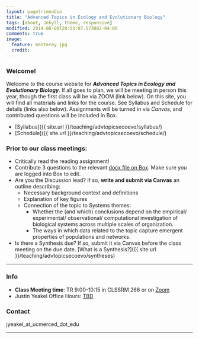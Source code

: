 ```yaml
---
layout: pagetrimnobio
title: "Advanced Topics in Ecology and Evolutionary Biology"
tags: [about, Jekyll, theme, responsive]
modified: 2014-08-08T20:53:07.573882-04:00
comments: true
image:
  feature: monterey.jpg
  credit:
---
```


### Welcome!
Welcome to the course website for ***Advanced Topics in Ecology and Evolutionary Biology***. If all goes to plan, we will be meeting in person this year, though the first class will be via ZOOM (link below). On this site, you will find all materials and links for the course. See Syllabus and Schedule for details (links also below). Assignments will be turned in via *Canvas*, and contributed questions will be included in Box.  

*	[Syllabus]({{ site.url }}/teaching/advtopicsecoevo/syllabus/)  
* [Schedule]({{ site.url }}/teaching/advtopicsecoevo/schedule/)  

### Prior to our class meetings:
+ Critically read the reading assignment!
+ Contribute 3 questions to the relevant [docx file on Box](). Make sure you are logged into Box to edit.  
+ Are you the Discussion lead? If so, **write and submit via Canvas** an outline describing:
  * Necessary background context and definitions
  * Explanation of key figures
  * Connection of the topic to Systems themes:
    * Whether the (and which) conclusions depend on the empirical/ experimental/ observational/ computational investigation of biological systems across multiple scales of organization.  
    * The ways in which data related to the topic capture emergent properties of populations and networks.  
+ Is there a Synthesis due? If so, submit it via Canvas before the class meeting on the due date. [What is a Synthesis?]({{ site.url }}/teaching/advtopicsecoevo/syntheses)  

---

### Info
*	**Class Meeting time**: TR 9:00-10:15 in CLSSRM 266 or on [Zoom](https://ucmerced.zoom.us/j/89408420143)  
*	Justin Yeakel Office Hours: [TBD]()  

### Contact
jyeakel_at_ucmerced_dot_edu

---
